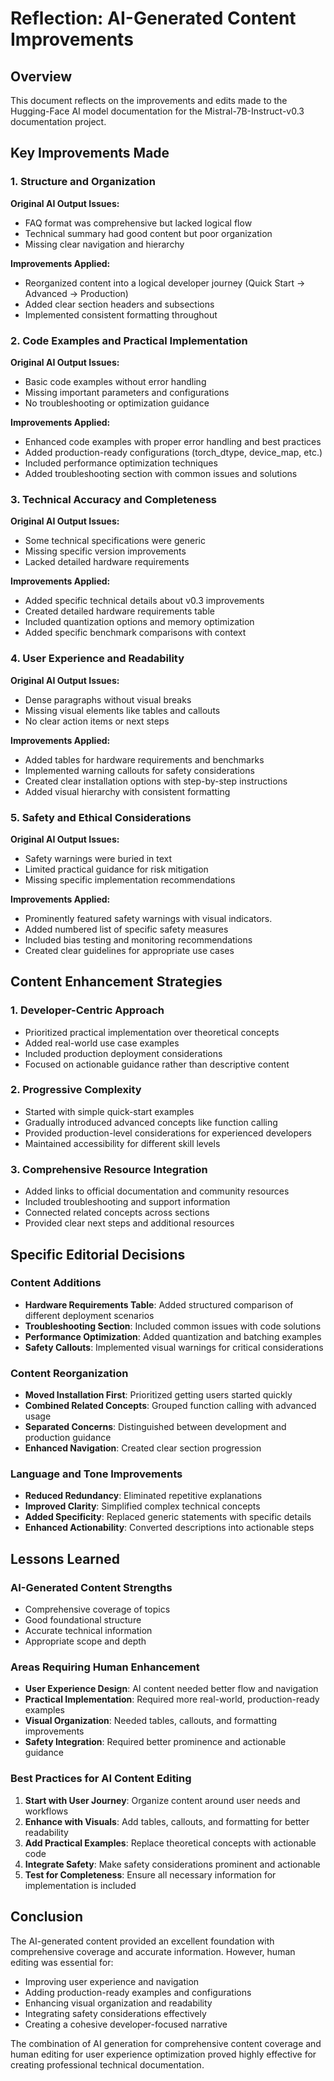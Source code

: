 # Reflection: AI-Generated Content Improvements

## Overview
This document reflects on the improvements and edits made to the Hugging-Face AI model documentation for the Mistral-7B-Instruct-v0.3 documentation project.

## Key Improvements Made

### 1. Structure and Organization
**Original AI Output Issues:**
- FAQ format was comprehensive but lacked logical flow
- Technical summary had good content but poor organization
- Missing clear navigation and hierarchy

**Improvements Applied:**
- Reorganized content into a logical developer journey (Quick Start → Advanced → Production)
- Added clear section headers and subsections
- Implemented consistent formatting throughout


### 2. Code Examples and Practical Implementation
**Original AI Output Issues:**
- Basic code examples without error handling
- Missing important parameters and configurations
- No troubleshooting or optimization guidance

**Improvements Applied:**
- Enhanced code examples with proper error handling and best practices
- Added production-ready configurations (torch_dtype, device_map, etc.)
- Included performance optimization techniques
- Added troubleshooting section with common issues and solutions

### 3. Technical Accuracy and Completeness
**Original AI Output Issues:**
- Some technical specifications were generic
- Missing specific version improvements
- Lacked detailed hardware requirements

**Improvements Applied:**
- Added specific technical details about v0.3 improvements
- Created detailed hardware requirements table
- Included quantization options and memory optimization
- Added specific benchmark comparisons with context

### 4. User Experience and Readability
**Original AI Output Issues:**
- Dense paragraphs without visual breaks
- Missing visual elements like tables and callouts
- No clear action items or next steps

**Improvements Applied:**
- Added tables for hardware requirements and benchmarks
- Implemented warning callouts for safety considerations
- Created clear installation options with step-by-step instructions
- Added visual hierarchy with consistent formatting

### 5. Safety and Ethical Considerations
**Original AI Output Issues:**
- Safety warnings were buried in text
- Limited practical guidance for risk mitigation
- Missing specific implementation recommendations

**Improvements Applied:**
- Prominently featured safety warnings with visual indicators.
- Added numbered list of specific safety measures
- Included bias testing and monitoring recommendations
- Created clear guidelines for appropriate use cases

## Content Enhancement Strategies

### 1. Developer-Centric Approach
- Prioritized practical implementation over theoretical concepts
- Added real-world use case examples
- Included production deployment considerations
- Focused on actionable guidance rather than descriptive content

### 2. Progressive Complexity
- Started with simple quick-start examples
- Gradually introduced advanced concepts like function calling
- Provided production-level considerations for experienced developers
- Maintained accessibility for different skill levels

### 3. Comprehensive Resource Integration
- Added links to official documentation and community resources
- Included troubleshooting and support information
- Connected related concepts across sections
- Provided clear next steps and additional resources

## Specific Editorial Decisions

### Content Additions
- **Hardware Requirements Table**: Added structured comparison of different deployment scenarios
- **Troubleshooting Section**: Included common issues with code solutions
- **Performance Optimization**: Added quantization and batching examples
- **Safety Callouts**: Implemented visual warnings for critical considerations

### Content Reorganization
- **Moved Installation First**: Prioritized getting users started quickly
- **Combined Related Concepts**: Grouped function calling with advanced usage
- **Separated Concerns**: Distinguished between development and production guidance
- **Enhanced Navigation**: Created clear section progression

### Language and Tone Improvements
- **Reduced Redundancy**: Eliminated repetitive explanations
- **Improved Clarity**: Simplified complex technical concepts
- **Added Specificity**: Replaced generic statements with specific details
- **Enhanced Actionability**: Converted descriptions into actionable steps

## Lessons Learned

### AI-Generated Content Strengths
- Comprehensive coverage of topics
- Good foundational structure
- Accurate technical information
- Appropriate scope and depth

### Areas Requiring Human Enhancement
- **User Experience Design**: AI content needed better flow and navigation
- **Practical Implementation**: Required more real-world, production-ready examples
- **Visual Organization**: Needed tables, callouts, and formatting improvements
- **Safety Integration**: Required better prominence and actionable guidance

### Best Practices for AI Content Editing
1. **Start with User Journey**: Organize content around user needs and workflows
2. **Enhance with Visuals**: Add tables, callouts, and formatting for better readability
3. **Add Practical Examples**: Replace theoretical concepts with actionable code
4. **Integrate Safety**: Make safety considerations prominent and actionable
5. **Test for Completeness**: Ensure all necessary information for implementation is included

## Conclusion

The AI-generated content provided an excellent foundation with comprehensive coverage and accurate information. However, human editing was essential for:
- Improving user experience and navigation
- Adding production-ready examples and configurations
- Enhancing visual organization and readability
- Integrating safety considerations effectively
- Creating a cohesive developer-focused narrative

The combination of AI generation for comprehensive content coverage and human editing for user experience optimization proved highly effective for creating professional technical documentation.
